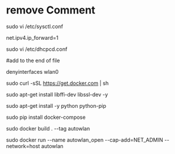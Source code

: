 # remove Comment
sudo vi /etc/sysctl.conf

net.ipv4.ip_forward=1

sudo vi /etc/dhcpcd.conf

#add to the end of file

denyinterfaces wlan0


sudo curl -sSL https://get.docker.com | sh

sudo apt-get install libffi-dev libssl-dev -y

sudo apt-get install -y python python-pip

sudo pip install docker-compose


sudo docker build . --tag autowlan

sudo docker run --name autowlan_open --cap-add=NET_ADMIN --network=host  autowlan


